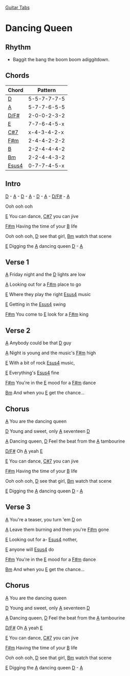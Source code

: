 [Guitar Tabs](index.md)

# Dancing Queen

## Rhythm
- Baggit the bang the boom boom adiggitdown.

## Chords

| Chord | Pattern |
| --- | --- |
| [D] | <a name="D">5-5-7-7-7-5</a> |
| [A] | <a name="A">5-7-7-6-5-5</a> |
| [D/F#] | <a name="A">2-0-0-2-3-2</a> |
| [E] | <a name="E">7-7-6-4-5-x</a> |
| [C#7] | <a name="C#7">x-4-3-4-2-x</a> |
| [F#m] | <a name="F#m">2-4-4-2-2-2</a> |
| [B] | <a name="B">2-2-4-4-4-2</a> |
| [Bm] | <a name="Bm">2-2-4-4-3-2</a> |
| [Esus4] | <a name="Esus4">0-7-7-4-5-x</a> |


[D]: #D
[A]: #A
[D/F#]: #D/F#
[E]: #E
[C#7]: #C#7
[F#m]: #F#m
[B]: #B
[Bm]: #Bm
[Esus4]: #Esus4


## Intro

[D] - [A] - [D] - [A] - [D] - [A] - [D/F#] - [A]

Ooh ooh ooh

[E] You can dance, [C#7] you can jive

[F#m] Having the time of your [B] life

Ooh ooh ooh, [D] see that girl, [Bm] watch that scene

[E] Digging the [A] dancing queen [D] - [A]

## Verse 1

[A] Friday night and the [D] lights are low

[A] Looking out for a [F#m] place to go

[E] Where they play the right [Esus4] music 

[E] Getting in the [Esus4] swing

[F#m] You come to [E] look for a [F#m] king

## Verse 2

[A] Anybody could be that [D] guy

[A] Night is young and the music's [F#m] high

[E] With a bit of rock [Esus4] music, 

[E] Everything's [Esus4] fine

[F#m] You're in the [E] mood for a [F#m] dance
               
[Bm] And when you [E] get the chance...

## Chorus

[A] You are the dancing queen

[D] Young and sweet, only [A] seventeen [D]

[A] Dancing queen, [D] Feel the beat from the [A] tambourine

[D/F#] Oh [A] yeah [E]

[E] You can dance, [C#7] you can jive

[F#m] Having the time of your [B] life

Ooh ooh ooh, [D] see that girl, [Bm] watch that scene

[E] Digging the [A] dancing queen [D] - [A]

## Verse 3

[A] You're a teaser, you turn 'em [D] on

[A] Leave them burning and then you're [F#m] gone

[E] Looking out for a- [Esus4] nother,

[E] anyone will [Esus4] do

[F#m] You're in the [E] mood for a [F#m] dance
               
[Bm] And when you [E] get the chance...

## Chorus

[A] You are the dancing queen

[D] Young and sweet, only [A] seventeen [D]

[A] Dancing queen, [D] Feel the beat from the [A] tambourine

[D/F#] Oh [A] yeah [E]

[E] You can dance, [C#7] you can jive

[F#m] Having the time of your [B] life

Ooh ooh ooh, [D] see that girl, [Bm] watch that scene

[E] Digging the [A] dancing queen [D] - [A]
            